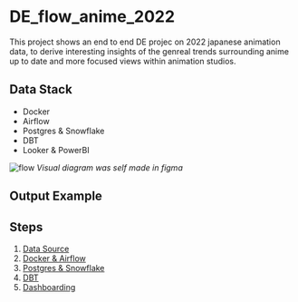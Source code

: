 # DE_flow_anime_2022
This project shows an end to end DE projec on 2022 japanese animation data, to derive interesting insights of the genreal trends surrounding anime up to date and more focused views within animation studios.

## Data Stack
- Docker
- Airflow
- Postgres & Snowflake
- DBT
- Looker & PowerBI

![flow](/assets/flow_chart.png)
*Visual diagram was self made in figma*

## Output Example


## Steps
1. [Data Source](https://github.com/user/repo/blob/branch/other_file.md)
2. [Docker & Airflow](https://github.com/user/repo/blob/branch/other_file.md)
3. [Postgres & Snowflake](https://github.com/user/repo/blob/branch/other_file.md)
4. [DBT](https://github.com/user/repo/blob/branch/other_file.md)
5. [Dashboarding](https://github.com/user/repo/blob/branch/other_file.md)
